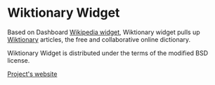 Wiktionary Widget
=================

Based on Dashboard [Wikipedia widget](http://www.whatsinthehouse.com/widgets/), Wiktionary widget pulls up [Wiktionary](http://en.wiktionary.org) articles, the free and collaborative online dictionary.

Wiktionary Widget is distributed under the terms of the modified BSD license.

[Project's website](https://goddess-gate.com/dc2/index.php/pages/wiktionary)
